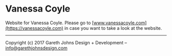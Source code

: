 # Vanessa Coyle

Website for Vanessa Coyle. Please go to [www.vanessacoyle.com](https://vanessacoyle.com) in case you want to take a look at the website.

* * *

Copyright (c) 2017 Gareth Johns Design + Development – info@garethjohnsdesign.com